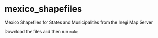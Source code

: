 # mexico_shapefiles
Mexico Shapefiles for States and Municipalities from the Inegi Map Server

Download the files and then run `make`
